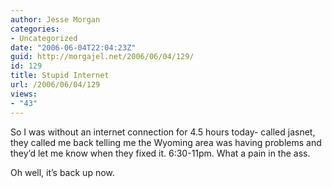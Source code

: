 ```yaml
---
author: Jesse Morgan
categories:
- Uncategorized
date: "2006-06-04T22:04:23Z"
guid: http://morgajel.net/2006/06/04/129/
id: 129
title: Stupid Internet
url: /2006/06/04/129
views:
- "43"
---
```


So I was without an internet connection for 4.5 hours today- called jasnet, they called me back telling me the Wyoming area was having problems and they’d let me know when they fixed it. 6:30-11pm. What a pain in the ass.

Oh well, it’s back up now.